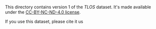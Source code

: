 This directory contains version 1 of the *TLOS* dataset. It's made available under the [CC-BY-NC-ND-4.0 license](LICENSE).

If you use this dataset, please cite it us 
